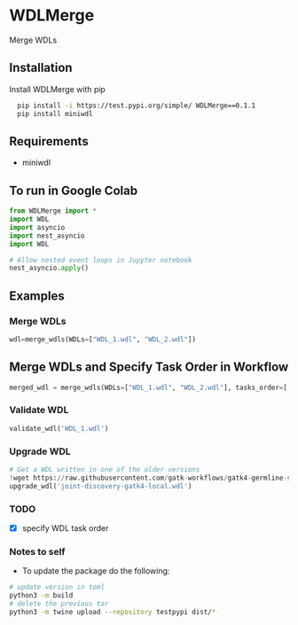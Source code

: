 # WDLMerge
Merge WDLs
## Installation
Install WDLMerge with pip
```bash
  pip install -i https://test.pypi.org/simple/ WDLMerge==0.1.1
  pip install miniwdl
```
## Requirements
* miniwdl

## To run in Google Colab
```python
from WDLMerge import *
import WDL
import asyncio
import nest_asyncio
import WDL

# Allow nested event loops in Jupyter notebook
nest_asyncio.apply()
```

## Examples

### Merge WDLs
```python
wdl=merge_wdls(WDLs=["WDL_1.wdl", "WDL_2.wdl"])
```
## Merge WDLs and Specify Task Order in Workflow
```python
merged_wdl = merge_wdls(WDLs=["WDL_1.wdl", "WDL_2.wdl"], tasks_order=['task1', 'task3', 'task2'])
```

### Validate WDL
```python
validate_wdl('WDL_1.wdl')
```

### Upgrade WDL
```python
# Get a WDL written in one of the older versions
!wget https://raw.githubusercontent.com/gatk-workflows/gatk4-germline-snps-indels/1.1.2/joint-discovery-gatk4-local.wdl
upgrade_wdl('joint-discovery-gatk4-local.wdl')
```

### TODO
- [x] specify WDL task order


### Notes to self
- To update the package do the following:
```bash
# update version in toml
python3 -m build
# delete the previous tar
python3 -m twine upload --repository testpypi dist/*
```
